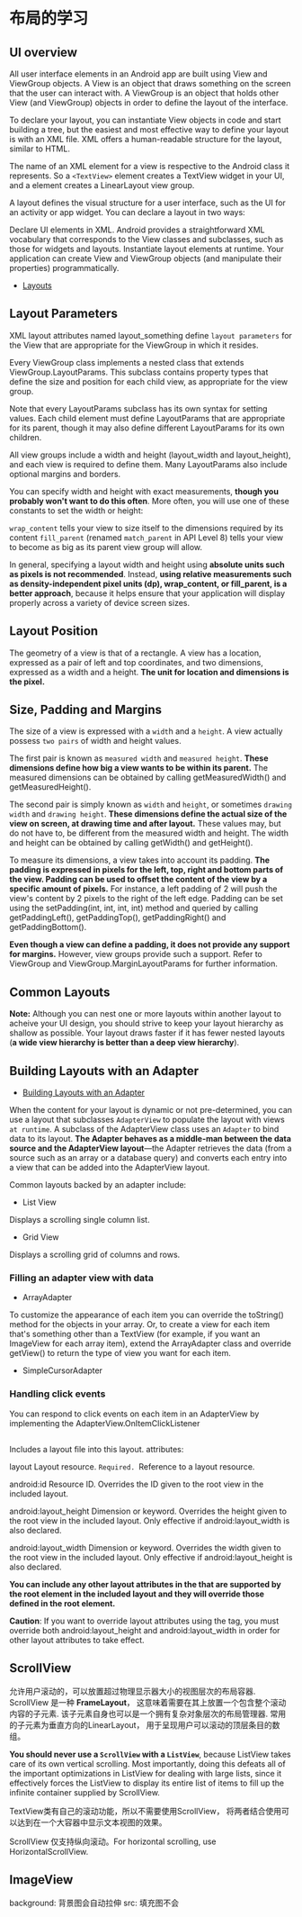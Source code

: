 
# 布局的学习

## UI overview
All user interface elements in an Android app are built using View and ViewGroup objects. A View is an object that draws something on the screen that the user can interact with. A ViewGroup is an object that holds other View (and ViewGroup) objects in order to define the layout of the interface.

To declare your layout, you can instantiate View objects in code and start building a tree, but the easiest and most effective way to define your layout is with an XML file. XML offers a human-readable structure for the layout, similar to HTML.

The name of an XML element for a view is respective to the Android class it represents. So a `<TextView>` element creates a TextView widget in your UI, and a <LinearLayout> element creates a LinearLayout view group.

A layout defines the visual structure for a user interface, such as the UI for an activity or app widget. You can declare a layout in two ways:

Declare UI elements in XML. Android provides a straightforward XML vocabulary that corresponds to the View classes and subclasses, such as those for widgets and layouts.
Instantiate layout elements at runtime. Your application can create View and ViewGroup objects (and manipulate their properties) programmatically.


- [Layouts](http://developer.android.com/guide/topics/ui/declaring-layout.html)

## Layout Parameters

XML layout attributes named layout_something define `layout parameters` for the View that are appropriate for the ViewGroup in which it resides.

Every ViewGroup class implements a nested class that extends ViewGroup.LayoutParams. This subclass contains property types that define the size and position for each child view, as appropriate for the view group. 

Note that every LayoutParams subclass has its own syntax for setting values. Each child element must define LayoutParams that are appropriate for its parent, though it may also define different LayoutParams for its own children.

All view groups include a width and height (layout_width and layout_height), and each view is required to define them. Many LayoutParams also include optional margins and borders.

You can specify width and height with exact measurements, **though you probably won't want to do this often**. More often, you will use one of these constants to set the width or height:

`wrap_content` tells your view to size itself to the dimensions required by its content
`fill_parent` (renamed `match_parent` in API Level 8) tells your view to become as big as its parent view group will allow.

In general, specifying a layout width and height using **absolute units such as pixels is not recommended**. Instead, **using relative measurements such as density-independent pixel units (dp), wrap_content, or fill_parent, is a better approach**, because it helps ensure that your application will display properly across a variety of device screen sizes.

## Layout Position

The geometry of a view is that of a rectangle. A view has a location, expressed as a pair of left and top coordinates, and two dimensions, expressed as a width and a height. **The unit for location and dimensions is the pixel.**

## Size, Padding and Margins

The size of a view is expressed with a `widt`h and a `height`. A view actually possess `two pairs` of width and height values.

The first pair is known as `measured width` and `measured height`. **These dimensions define how big a view wants to be within its parent.** The measured dimensions can be obtained by calling getMeasuredWidth() and getMeasuredHeight().

The second pair is simply known as `width` and `height`, or sometimes `drawing width` and `drawing height`. **These dimensions define the actual size of the view on screen, at drawing time and after layout.** These values may, but do not have to, be different from the measured width and height. The width and height can be obtained by calling getWidth() and getHeight().

To measure its dimensions, a view takes into account its padding. **The padding is expressed in pixels for the left, top, right and bottom parts of the view. Padding can be used to offset the content of the view by a specific amount of pixels.** For instance, a left padding of 2 will push the view's content by 2 pixels to the right of the left edge. Padding can be set using the setPadding(int, int, int, int) method and queried by calling getPaddingLeft(), getPaddingTop(), getPaddingRight() and getPaddingBottom().

**Even though a view can define a padding, it does not provide any support for margins.** However, view groups provide such a support. Refer to ViewGroup and ViewGroup.MarginLayoutParams for further information.

## Common Layouts

**Note:** Although you can nest one or more layouts within another layout to acheive your UI design, you should strive to keep your layout hierarchy as shallow as possible. Your layout draws faster if it has fewer nested layouts (**a wide view hierarchy is better than a deep view hierarchy**).

## Building Layouts with an Adapter

- [Building Layouts with an Adapter](http://developer.android.com/guide/topics/ui/declaring-layout.html#AdapterViews)

When the content for your layout is dynamic or not pre-determined, you can use a layout that subclasses `AdapterView` to populate the layout with views `at runtime`. A subclass of the AdapterView class uses an `Adapter` to bind data to its layout. **The Adapter behaves as a middle-man between the data source and the AdapterView layout**—the Adapter retrieves the data (from a source such as an array or a database query) and converts each entry into a view that can be added into the AdapterView layout.

Common layouts backed by an adapter include: 

- List View

Displays a scrolling single column list.

- Grid View

Displays a scrolling grid of columns and rows.

### Filling an adapter view with data

- ArrayAdapter

To customize the appearance of each item you can override the toString() method for the objects in your array. Or, to create a view for each item that's something other than a TextView (for example, if you want an ImageView for each array item), extend the ArrayAdapter class and override getView() to return the type of view you want for each item.

- SimpleCursorAdapter

### Handling click events

You can respond to click events on each item in an AdapterView by implementing the AdapterView.OnItemClickListener


## <include>
Includes a layout file into this layout.
attributes:

layout
Layout resource. `Required. `Reference to a layout resource.

android:id
Resource ID. Overrides the ID given to the root view in the included layout.

android:layout_height
Dimension or keyword. Overrides the height given to the root view in the included layout. Only effective if android:layout_width is also declared.

android:layout_width
Dimension or keyword. Overrides the width given to the root view in the included layout. Only effective if android:layout_height is also declared.

**You can include any other layout attributes in the <include> that are supported by the root element in the included layout and they will override those defined in the root element.**

**Caution**: If you want to override layout attributes using the <include> tag, you must override both android:layout_height and android:layout_width in order for other layout attributes to take effect.

## ScrollView

允许用户滚动的，可以放置超过物理显示器大小的视图层次的布局容器. ScrollView 是一种 **FrameLayout**， 这意味着需要在其上放置一个包含整个滚动内容的子元素. 该子元素自身也可以是一个拥有复杂对象层次的布局管理器. 常用的子元素为垂直方向的LinearLayout， 用于呈现用户可以滚动的顶层条目的数组。

**You should never use a `ScrollView` with a `ListView`**, because ListView takes care of its own vertical scrolling. Most importantly, doing this defeats all of the important optimizations in ListView for dealing with large lists, since it effectively forces the ListView to display its entire list of items to fill up the infinite container supplied by ScrollView.

TextView类有自己的滚动功能，所以不需要使用ScrollView， 将两者结合使用可以达到在一个大容器中显示文本视图的效果。

ScrollView 仅支持纵向滚动。For horizontal scrolling, use HorizontalScrollView.

## ImageView

background: 背景图会自动拉伸
src: 填充图不会



